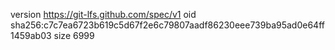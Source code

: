 version https://git-lfs.github.com/spec/v1
oid sha256:c7c7ea6723b619c5d67f2e6c79807aadf86230eee739ba95ad0e64ff1459ab03
size 6999
